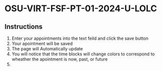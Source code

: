 # OSU-VIRT-FSF-PT-01-2024-U-LOLC

## Instructions

1. Enter your appointments into the text feild and click the save button
2. Your apointment will be saved
3. The page will Automatically update
4. You will notice that the time blocks will change colors to correspond to wheather the apointment is now, past, or future
5.
